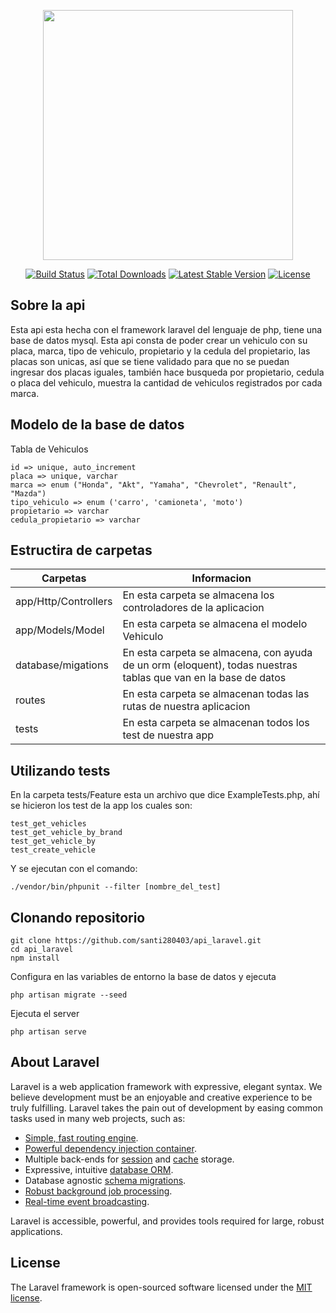 <p align="center"><a href="https://laravel.com" target="_blank"><img src="https://raw.githubusercontent.com/laravel/art/master/logo-lockup/5%20SVG/2%20CMYK/1%20Full%20Color/laravel-logolockup-cmyk-red.svg" width="400"></a></p>

<p align="center">
<a href="https://travis-ci.org/laravel/framework"><img src="https://travis-ci.org/laravel/framework.svg" alt="Build Status"></a>
<a href="https://packagist.org/packages/laravel/framework"><img src="https://img.shields.io/packagist/dt/laravel/framework" alt="Total Downloads"></a>
<a href="https://packagist.org/packages/laravel/framework"><img src="https://img.shields.io/packagist/v/laravel/framework" alt="Latest Stable Version"></a>
<a href="https://packagist.org/packages/laravel/framework"><img src="https://img.shields.io/packagist/l/laravel/framework" alt="License"></a>
</p>

## Sobre la api
Esta api esta hecha con el framework laravel del lenguaje de php, tiene una base de datos mysql. Esta api consta de poder crear un vehiculo con su placa, marca, tipo de vehiculo, propietario y la cedula del propietario, las placas son unicas, así que se tiene validado para que no se puedan ingresar dos placas iguales, también hace busqueda por propietario, cedula o placa del vehiculo, muestra la cantidad de vehiculos registrados por cada marca.

## Modelo de la base de datos
Tabla de Vehiculos
```
id => unique, auto_increment
placa => unique, varchar
marca => enum ("Honda", "Akt", "Yamaha", "Chevrolet", "Renault", "Mazda")
tipo_vehiculo => enum ('carro', 'camioneta', 'moto')
propietario => varchar
cedula_propietario => varchar
```

## Estructira de carpetas

| Carpetas | Informacion |
| ------ | ------ |
| app/Http/Controllers | En esta carpeta se almacena los controladores de la aplicacion |
| app/Models/Model | En esta carpeta se almacena el modelo Vehiculo |
| database/migations | En esta carpeta se almacena, con ayuda de un orm (eloquent), todas nuestras tablas que van en la base de datos |
| routes | En esta carpeta se almacenan todas las rutas de nuestra aplicacion |
| tests | En esta carpeta se almacenan todos los test de nuestra app |

## Utilizando tests
En la carpeta tests/Feature esta un archivo que dice ExampleTests.php, ahí se hicieron los test de la app los cuales son:
```
test_get_vehicles
test_get_vehicle_by_brand
test_get_vehicle_by
test_create_vehicle
```
Y se ejecutan con el comando:
```
./vendor/bin/phpunit --filter [nombre_del_test]
```

## Clonando repositorio
```
git clone https://github.com/santi280403/api_laravel.git
cd api_laravel
npm install
```
Configura en las variables de entorno la base de datos y ejecuta
```
php artisan migrate --seed
```
Ejecuta el server
```
php artisan serve
```


## About Laravel

Laravel is a web application framework with expressive, elegant syntax. We believe development must be an enjoyable and creative experience to be truly fulfilling. Laravel takes the pain out of development by easing common tasks used in many web projects, such as:

- [Simple, fast routing engine](https://laravel.com/docs/routing).
- [Powerful dependency injection container](https://laravel.com/docs/container).
- Multiple back-ends for [session](https://laravel.com/docs/session) and [cache](https://laravel.com/docs/cache) storage.
- Expressive, intuitive [database ORM](https://laravel.com/docs/eloquent).
- Database agnostic [schema migrations](https://laravel.com/docs/migrations).
- [Robust background job processing](https://laravel.com/docs/queues).
- [Real-time event broadcasting](https://laravel.com/docs/broadcasting).

Laravel is accessible, powerful, and provides tools required for large, robust applications.

## License

The Laravel framework is open-sourced software licensed under the [MIT license](https://opensource.org/licenses/MIT).
